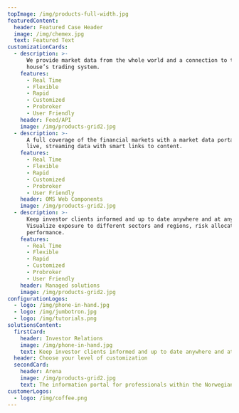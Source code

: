 ```yaml
---
topImage: /img/products-full-width.jpg
featuredContent:
  header: Featured Case Header
  image: /img/chemex.jpg
  text: Featured Text
customizationCards:
  - description: >-
      We provide market data from the whole world and a connection to the broker
      house’s trading system.
    features:
      - Real Time
      - Flexible
      - Rapid
      - Customized
      - Probroker
      - User Friendly
    header: Feed/API
    image: /img/products-grid2.jpg
  - description: >-
      A full coverage of the financial markets with a market data portal with
      live, streaming data with smart links to content.
    features:
      - Real Time
      - Flexible
      - Rapid
      - Customized
      - Probroker
      - User Friendly
    header: OMS Web Components
    image: /img/products-grid2.jpg
  - description: >-
      Keep investor clients informed and up to date anywhere and at any time.
      Visualize exposure to different sectors and regions, risk allocation and
      performance.
    features:
      - Real Time
      - Flexible
      - Rapid
      - Customized
      - Probroker
      - User Friendly
    header: Managed solutions
    image: /img/products-grid2.jpg
configurationLogos:
  - logo: /img/phone-in-hand.jpg
  - logo: /img/jumbotron.jpg
  - logo: /img/tutorials.png
solutionsContent:
  firstCard:
    header: Investor Relations
    image: /img/phone-in-hand.jpg
    text: Keep investor clients informed and up to date anywhere and at any time. Visualize exposure to different sectors and regions, risk allocation and performance.
  header: Choose your level of customization
  secondCard:
    header: Arena
    image: /img/products-grid2.jpg
    text: The information portal for professionals within the Norwegian securities market, with Top Shareholders and the Corporate Actions Calendar
customerLogos:
  - logo: /img/coffee.png
---
```


